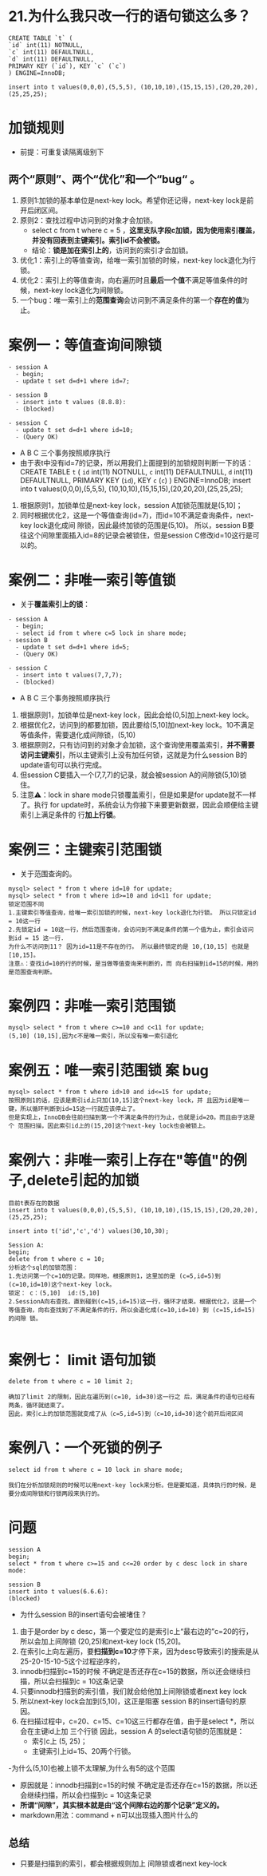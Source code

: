 # 21.为什么我只改一行的语句锁这么多？
```
CREATE TABLE `t` ( 
`id` int(11) NOTNULL, 
`c` int(11) DEFAULTNULL, 
`d` int(11) DEFAULTNULL, 
PRIMARY KEY (`id`), KEY `c` (`c`) 
) ENGINE=InnoDB; 

insert into t values(0,0,0),(5,5,5), (10,10,10),(15,15,15),(20,20,20),(25,25,25);

```

# 加锁规则
- 前提：可重复读隔离级别下
## 两个“原则”、两个“优化”和一个“bug“ 。
1. 原则1:加锁的基本单位是next-key lock。希望你还记得，next-key lock是前开后闭区间。
2. 原则2：查找过程中访问到的对象才会加锁。 
   - select c from t where c = 5 ，**这里支队字段c加锁，因为使用索引覆盖，并没有回表到主键索引。索引id不会被锁。**
   - 结论：**锁是加在索引上的**，访问到的索引才会加锁。
3. 优化1：索引上的等值查询，给唯一索引加锁的时候，next-key lock退化为行锁。
4. 优化2：索引上的等值查询，向右遍历时且**最后一个值**不满足等值条件的时候，next-key lock退化为间隙锁。
5. 一个bug：唯一索引上的**范围查询**会访问到不满足条件的第一个**存在的值**为止。


# 案例一：等值查询间隙锁
```
- session A
  - begin;
  - update t set d=d+1 where id=7;

- session B
  - insert into t values (8.8.8):
  - (blocked)

- session C
  - update t set d=d+1 where id=10;
  - (Query OK)
```


- A B C 三个事务按照顺序执行
- 由于表t中没有id=7的记录，所以用我们上面提到的加锁规则判断一下的话： CREATE TABLE `t` ( `id` int(11) NOTNULL, `c` int(11) DEFAULTNULL, `d` int(11) DEFAULTNULL, PRIMARY KEY (`id`), KEY `c` (`c`) ) ENGINE=InnoDB; insert into t values(0,0,0),(5,5,5), (10,10,10),(15,15,15),(20,20,20),(25,25,25);
1. 根据原则1，加锁单位是next-key lock，session A加锁范围就是(5,10]； 
2. 同时根据优化2，这是一个等值查询(id=7)，而id=10不满足查询条件，next-key lock退化成间 隙锁，因此最终加锁的范围是(5,10)。
所以，session B要往这个间隙里面插入id=8的记录会被锁住，但是session C修改id=10这行是可以的。


# 案例二：非唯一索引等值锁
- 关于**覆盖索引上的锁**：
  
```
- session A
  - begin;
  - select id from t where c=5 lock in share mode;
- session B
  - update t set d=d+1 where id=5;
  - (Query OK)

- session C
  - insert into t values(7,7,7);
  - (blocked)
```

- A B C 三个事务按照顺序执行
1. 根据原则1，加锁单位是next-key lock，因此会给(0,5]加上next-key lock。 
2. 根据优化2，访问到的都要加锁，因此要给(5,10]加next-key lock。10不满足等值条件，需要退化成间隙锁，(5,10)
3. 根据原则2，只有访问到的对象才会加锁，这个查询使用覆盖索引，**并不需要访问主键索引**，所以主键索引上没有加任何锁，这就是为什么session B的update语句可以执行完成。
4. 但session C要插入一个(7,7,7)的记录，就会被session A的间隙锁(5,10)锁住。
5. 注意⚠️：lock in share mode只锁覆盖索引，但是如果是for update就不一样了。执行 for update时，系统会认为你接下来要更新数据，因此会顺便给主键索引上满足条件的
   行**加上行锁**。



# 案例三：主键索引范围锁
- 关于范围查询的。
```
mysql> select * from t where id=10 for update; 
mysql> select * from t where id>=10 and id<11 for update;
锁定范围不同
1.主键索引等值查询，给唯一索引加锁的时候，next-key lock退化为行锁。 所以只锁定id = 10这一行
2.先锁定id = 10这一行，然后范围查询，会访问到不满足条件的第一个值为止，索引会访问到id = 15 这一行.
为什么不访问到11？ 因为id=11是不存在的行。 所以最终锁定的是 10,(10,15] 也就是[10,15]。
注意⚠️：查找id=10的行的时候，是当做等值查询来判断的，而 向右扫描到id=15的时候，用的是范围查询判断。
```

# 案例四：非唯一索引范围锁
```
mysql> select * from t where c>=10 and c<11 for update;
(5,10] (10,15],因为c不是唯一索引，所以没有唯一索引退化

```

# 案例五：唯一索引范围锁 案 bug


```
mysql> select * from t where id>10 and id<=15 for update;
按照原则1的话，应该是索引id上只加(10,15]这个next-key lock，并 且因为id是唯一键，所以循环判断到id=15这一行就应该停止了。
但是实现上，InnoDB会往前扫描到第一个不满足条件的行为止，也就是id=20。而且由于这是个 范围扫描，因此索引id上的(15,20]这个next-key lock也会被锁上。

```

# 案例六：非唯一索引上存在"等值"的例子,delete引起的加锁

```
目前t表存在的数据
insert into t values(0,0,0),(5,5,5), (10,10,10),(15,15,15),(20,20,20),(25,25,25);

insert into t('id','c','d') values(30,10,30);

Session A:
begin;
delete from t where c = 10;
分析这个sql的加锁范围：
1.先访问第一个c=10的记录。同样地，根据原则1，这里加的是 (c=5,id=5)到(c=10,id=10)这个next-key lock。 
锁定： c：(5,10]  id:(5,10] 
2.SessionA向右查找，直到碰到(c=15,id=15)这一行，循环才结束。根据优化2，这是一个等值查询，向右查找到了不满足条件的行，所以会退化成(c=10,id=10) 到 (c=15,id=15)的间隙 锁。


```


# 案例七： limit 语句加锁
```
delete from t where c = 10 limit 2;

确加了limit 2的限制，因此在遍历到(c=10, id=30)这一行之 后，满足条件的语句已经有两条，循环就结束了。
因此，索引c上的加锁范围就变成了从（c=5,id=5)到（c=10,id=30)这个前开后闭区间
```


# 案例八：一个死锁的例子

```
select id from t where c = 10 lock in share mode;
  
我们在分析加锁规则的时候可以用next-key lock来分析。但是要知道，具体执行的时候，是要分成间隙锁和行锁两段来执行的。
```


# 问题

```
session A
begin;
select * from t where c>=15 and c<=20 order by c desc lock in share mode:

session B
insert into t values(6.6.6):
(blocked)
```
- 为什么session B的insert语句会被堵住？

1. 由于是order by c desc，第一个要定位的是索引c上“最右边的”c=20的行，所以会加上间隙锁 (20,25)和next-key lock (15,20]。 
2. 在索引c上向左遍历，要**扫描到c=10**才停下来，因为desc导致索引的搜索是从 25-20-15-10-5这个过程逆序的，
3. innodb扫描到c=15的时候 不确定是否还存在c=15的数据，所以还会继续扫描，所以会扫描到c = 10这条记录
4. 只要innodb扫描到的索引值，我们就会给他加上间隙锁或者next key lock
5. 所以next-key lock会加到(5,10]，这正是阻塞 session B的insert语句的原因。
6. 在扫描过程中，c=20、c=15、c=10这三行都存在值，由于是select *，所以会在主键id上加 三个行锁
因此，session A 的select语句锁的范围就是： 
   - 索引c上 (5, 25)； 
   - 主键索引上id=15、20两个行锁。

-为什么(5,10]也被上锁不太理解,为什么有5的这个范围
   - 原因就是：innodb扫描到c=15的时候 不确定是否还存在c=15的数据，所以还会继续扫描，所以会扫描到c = 10这条记录
   - **所谓“间隙”，其实根本就是由“这个间隙右边的那个记录”定义的。**
   - markdown用法：command + n可以出现插入图片什么的

## 总结
- 只要是扫描到的索引，都会根据规则加上 间隙锁或者next key-lock